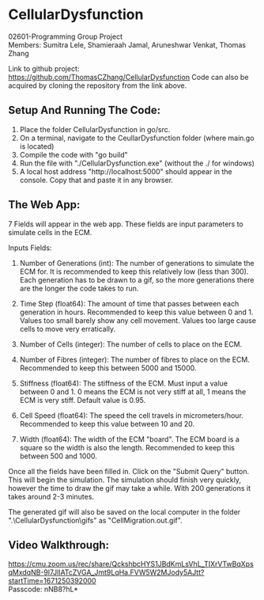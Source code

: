 # CellularDysfunction
02601-Programming Group Project <br>
Members: Sumitra Lele, Shamieraah Jamal, Aruneshwar Venkat, Thomas Zhang

Link to github project: https://github.com/ThomasCZhang/CellularDysfunction
Code can also be acquired by cloning the repository from the link above.

## Setup And Running The Code:

1) Place the folder CellularDysfunction in go/src.
2) On a terminal, navigate to the CeullarDysfunction folder (where main.go is located) 
3) Compile the code with "go build"
4) Run the file with "./CellularDysfunction.exe" (without the ./ for windows)
5) A local host address "http://localhost:5000" should appear in the console. Copy that and paste it in any browser.

## The Web App:

7 Fields will appear in the web app. These fields are input parameters to simulate cells in the ECM.

Inputs Fields:
1) Number of Generations (int): The number of generations to simulate the ECM for. It is recommended to keep this relatively low (less than 300). Each generation has to be drawn to a gif, so the more generations there are the longer the code takes to run.

2) Time Step (float64): The amount of time that passes between each generation in hours. Recommended to keep this value between 0 and 1. Values too small barely show any cell movement. Values too large cause cells to move very erratically. 

3) Number of Cells (integer): The number of cells to place on the ECM.

4) Number of Fibres (integer): The number of fibres to place on the ECM. Recommended to keep this between 5000 and 15000.

5) Stiffness (float64): The stiffness of the ECM. Must input a value between 0 and 1. 0 means the ECM is not very stiff at all, 1 means the ECM is very stiff. Default value is 0.95.

6) Cell Speed (float64): The speed the cell travels in micrometers/hour. Recommended to keep this value between 10 and 20.

7) Width (float64): The width of the ECM "board". The ECM board is a square so the width is also the length. Recommended to keep this between 500 and 1000.

Once all the fields have been filled in. Click on the "Submit Query" button. This will
begin the simulation. The simulation should finish very quickly, however the time to draw
the gif may take a while. With 200 generations it takes around 2-3 minutes.

The generated gif will also be saved on the local computer in the folder ".\CellularDysfunction\gifs" as "CellMigration.out.gif".

## Video Walkthrough:

https://cmu.zoom.us/rec/share/QckshbcHYS1JBdKmLsVhL_TIXrVTwBqXpsqMxdqNB-9l7JlIATcZVGA_Jmt9LqHa.FVW5W2MJody5AJtt?startTime=1671250392000 <br>
Passcode: nNB8?hL*